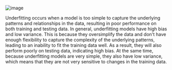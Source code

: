 ![image](https://user-images.githubusercontent.com/89120960/232273066-d6985977-8f52-4350-9294-ee0cf2832e1f.png)


<p>
  Underfitting occurs when a model is too simple to capture the underlying patterns and relationships in the data, resulting in poor performance on both training and testing data. In general, underfitting models have high bias and low variance. This is because they oversimplify the data and don't have enough flexibility to capture the complexity of the underlying patterns, leading to an inability to fit the training data well. As a result, they will also perform poorly on testing data, indicating high bias. At the same time, because underfitting models are very simple, they also have low variance, which means that they are not very sensitive to changes in the training data.
</p>
